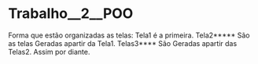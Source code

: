 # Trabalho__2__POO


Forma que estão organizadas as telas: 
Tela1 é a primeira.
Tela2***** São as telas Geradas apartir da Tela1. 
Telas3**** São Geradas apartir das Telas2.
Assim por diante.
